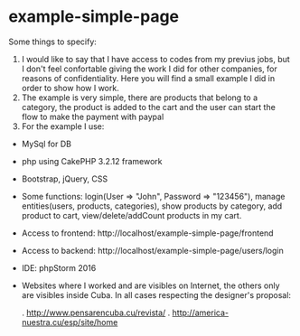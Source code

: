 # example-simple-page

Some things to specify:

1. I would like to say that I have access to codes from my previus jobs, but I don't feel confortable giving the work I did for other companies, for reasons of confidentiality. Here you will find a small example I did in order to show how I work.
2. The example is very simple, there are products that belong to a category, the product is added to the cart and the user can start the flow to make the payment with paypal
3. For the example I use:
  - MySql for DB
  - php using CakePHP 3.2.12 framework
  - Bootstrap, jQuery, CSS
  - Some functions: login(User => "John", Password => "123456"), manage entities(users, products, categories), show products by category, add product to cart, view/delete/addCount products in my cart.
  - Access to frontend: http://localhost/example-simple-page/frontend
  - Access to backend: http://localhost/example-simple-page/users/login
  - IDE: phpStorm 2016
  - Websites where I worked and are visibles on Internet, the others only are visibles inside Cuba. In all cases respecting the designer's proposal:

      . http://www.pensarencuba.cu/revista/
      . http://america-nuestra.cu/esp/site/home



